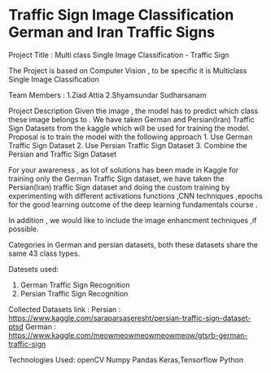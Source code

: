 # Traffic Sign Image Classification German and Iran Traffic Signs
Project Title : Multi class Single Image Classification - Traffic Sign

The Project is based on Computer Vision , to be specific it is Multiclass Single Image Classification 

Team Members : 
    1.Ziad Attia
    2.Shyamsundar Sudharsanam

Project Description
Given the image , the model has to predict which class these image belongs to . 
We have taken German and Persian(Iran) Traffic Sign Datasets from the kaggle which will be used for training the model.
Proposal is to train the model with the following approach 
    1. Use German Traffic Sign Dataset
    2. Use Persian Traffic Sign Dataset
    3. Combine the Persian and Traffic Sign Dataset 

For your awareness , as lot of solutions has been made in Kaggle for training only the German Traffic Sign dataset, we have taken 
the Persian(Iran) traffic Sign dataset and doing the custom training by experimenting with different activations functions ,CNN 
techniques ,epochs for the good learning outcome of the deep learning fundamentals course .

In addition , we would like to include the image enhancment techniques ,if possible.

Categories in German and persian datasets, both these datasets share the same 43 class types.

Datesets used:
1. German Traffic Sign Recognition
2. Persian Traffic Sign Recognition

Collected Datasets link :
Persian : https://www.kaggle.com/saraparsaseresht/persian-traffic-sign-dataset-ptsd
German : https://www.kaggle.com/meowmeowmeowmeowmeow/gtsrb-german-traffic-sign

Technologies Used:
openCV
Numpy
Pandas
Keras,Tensorflow 
Python 
